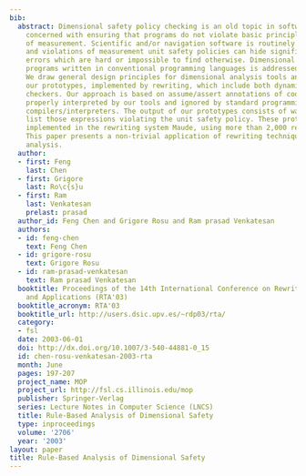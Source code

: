 ```yaml
---
bib:
  abstract: Dimensional safety policy checking is an old topic in software analysis
    concerned with ensuring that programs do not violate basic principles of units
    of measurement. Scientific and/or navigation software is routinely dimensional
    and violations of measurement unit safety policies can hide significant domain-specific
    errors which are hard or impossible to find otherwise. Dimensional analysis of
    programs written in conventional programming languages is addressed in this paper.
    We draw general design principles for dimensional analysis tools and then discuss
    our prototypes, implemented by rewriting, which include both dynamic and static
    checkers. Our approach is based on assume/assert annotations of code which are
    properly interpreted by our tools and ignored by standard programming language
    compilers/interpreters. The output of our prototypes consists of warnings that
    list those expressions violating the unit safety policy. These prototypes are
    implemented in the rewriting system Maude, using more than 2,000 rewriting rules.
    This paper presents a non-trivial application of rewriting techniques to software
    analysis.
  author:
  - first: Feng
    last: Chen
  - first: Grigore
    last: Ro\c{s}u
  - first: Ram
    last: Venkatesan
    prelast: prasad
  author_id: Feng Chen and Grigore Rosu and Ram prasad Venkatesan
  authors:
  - id: feng-chen
    text: Feng Chen
  - id: grigore-rosu
    text: Grigore Rosu
  - id: ram-prasad-venkatesan
    text: Ram prasad Venkatesan
  booktitle: Proceedings of the 14th International Conference on Rewriting Techniques
    and Applications (RTA'03)
  booktitle_acronym: RTA'03
  booktitle_url: http://users.dsic.upv.es/~rdp03/rta/
  category:
  - fsl
  date: 2003-06-01
  doi: http://dx.doi.org/10.1007/3-540-44881-0_15
  id: chen-rosu-venkatesan-2003-rta
  month: June
  pages: 197-207
  project_name: MOP
  project_url: http://fsl.cs.illinois.edu/mop
  publisher: Springer-Verlag
  series: Lecture Notes in Computer Science (LNCS)
  title: Rule-Based Analysis of Dimensional Safety
  type: inproceedings
  volume: '2706'
  year: '2003'
layout: paper
title: Rule-Based Analysis of Dimensional Safety
---
```

